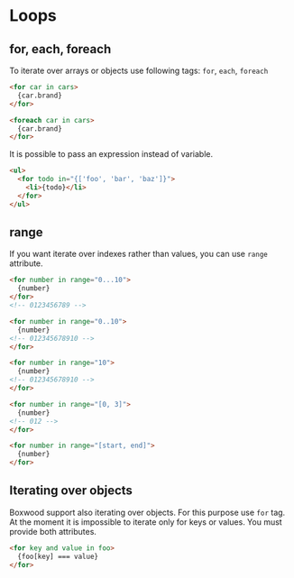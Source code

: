 # Loops

## for, each, foreach

To iterate over arrays or objects use following tags: `for`, `each`, `foreach`

```html
<for car in cars>
  {car.brand}
</for>
```

```html
<foreach car in cars>
  {car.brand}
</for>
```

It is possible to pass an expression instead of variable.

```html
<ul>
  <for todo in="{['foo', 'bar', 'baz']}">
    <li>{todo}</li>
  </for>
</ul>
```

## range

If you want iterate over indexes rather than values, you can use `range` attribute.

```html
<for number in range="0...10">
  {number}
</for>
<!-- 0123456789 -->
```

```html
<for number in range="0..10">
  {number}
<!-- 012345678910 -->
</for>
```

```html
<for number in range="10">
  {number}
<!-- 012345678910 -->
</for>
```

```html
<for number in range="[0, 3]">
  {number}
<!-- 012 -->
</for>
```

```html
<for number in range="[start, end]">
  {number}
</for>
```

## Iterating over objects

Boxwood support also iterating over objects. For this purpose use `for` tag.
At the moment it is impossible to iterate only for keys or values. You must provide both attributes.

```html
<for key and value in foo>
  {foo[key] === value}
</for>
```
